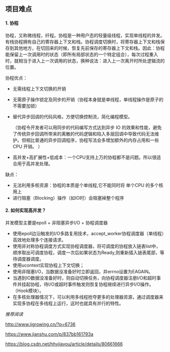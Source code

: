 ## 项目难点

#### 1. 协程

协程，又称微线程，纤程。协程是一种用户态的轻量级线程，实现单线程的并发。有栈协程拥有自己的寄存器上下文和栈。协程调度切换时，将寄存器上下文和栈保存到其他地方，在切回来的时候，恢复先前保存的寄存器上下文和栈。因此：协程能保留上一次调用时的状态（即所有局部状态的一个特定组合），每次过程重入时，就相当于进入上一次调用的状态，换种说法：进入上一次离开时所处逻辑流的位置。

协程优点：

- 无需线程上下文切换的开销

- 无需原子操作锁定及同步的开销（协程本身就是单线程，单线程操作是原子的不需要加锁）

- 替代异步回调的代码风格，方便切换控制流，简化编程模型。

  （协程令开发者可以用同步的代码编写方式达到异步 IO 的效果和性能，避免了传统异步回调所带来的离散的代码逻辑和陷入多层回调中导致代码无法维护。但相比普通的异步回调程序，协程写法会多增加额外的内存占用和一些 CPU 开销。 ）

- 高并发+高扩展性+低成本：一个CPU支持上万的协程都不是问题。所以很适合用于高并发处理。

缺点：

- 无法利用多核资源：协程的本质是个单线程,它不能同时将 单个CPU 的多个核用上
- 进行阻塞（Blocking）操作（如IO时）会阻塞掉整个程序

#### 2. 如何实现高并发？

并发模型主要是epoll + 非阻塞异步I/O + 协程调度器

- 使用epoll边沿触发的I/O多路复用技术，accept_worker协程调度器（单线程）高效地处理多个连接请求。
- 使用非对称协程调度方式实现协程调度器，将可调度的协程放入链表list中，顺序取出可调度协程，调度一次后如果状态为Ready,则重新插入链表尾部，等待调度器调度。
- 使用ucontext实现协程上下文切换；
- 使用非阻塞I/O，当数据没准备好时立即返回，并errno设置为EAGAIN。
- 当遇到IO数据没准备好时，则自动切换任务，向协程调度器注册I/O和超时事件并挂起协程，待I/O或超时事件触发则恢复协程继续进行异步I/O操作。（Hook模块）。
- 在多核处理器情况下，可以利用多线程抢夺更多的处理器资源，通过调度器来实现多协程在多线程上运行，这时也就具有并行的特性。







*推荐阅读*

http://www.iigrowing.cn/?p=6736

https://www.jianshu.com/p/837bb161793a

https://blog.csdn.net/hhyjiayou/article/details/80661666



